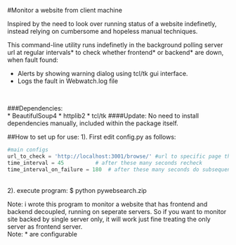 #Monitor a website from client machine

Inspired by the need to look over running status of a website indefinetly, instead relying on cumbersome and hopeless manual techniques.<br/>

This command-line utility runs indefinetly in the background polling server url at regular intervals* to check whether frontend* or backend* are down, when fault found:<br> 
+ Alerts by showing warning dialog using tcl/tk gui interface.
+ Logs the fault in Webwatch.log file
<br/>

###Dependencies:<br/>
    * BeautifulSoup4
    * httplib2
    * tcl/tk
####Update: No need to install dependencies manually, included within the package itself.

##How to set up for use:
1). First edit config.py as follows:<br/>
```python
#main configs
url_to_check = 'http://localhost:3001/browse/' #url to specific page that can when scrapped helps identifying whether backend is down or not
time_interval = 45 	        # after these many seconds recheck
time_interval_on_failure = 180  # after these many seconds do subsequent rechecks, when a fault is found
```
<br/>
2). execute program: $ python pywebsearch.zip<br/>

Note: i wrote this program to monitor a website that has frontend and backend decoupled, running on seperate servers. So if you want to monitor site
backed by single server only, it will work just fine treating the only server as frontend server.<br/>
Note: * are configurable

